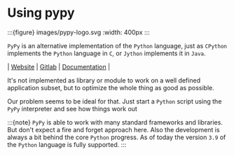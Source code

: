 # Using pypy

:::{figure} images/pypy-logo.svg
:width: 400px
:::

`PyPy` is an alternative implementation of the `Python` language, just as `CPython` implements the `Python` language in `C`, or `Jython` implements it in `Java`.

| [Website](https://www.pypy.org) | [Gitlab](https://foss.heptapod.net/pypy/pypy) | [Documentation](https://doc.pypy.org/en/latest/) |

It's not implemented as library or module to work on a well defined application subset, 
but to optimize the whole thing as good as possible.

Our problem seems to be ideal for that. Just start a `Python` script using the `PyPy` interpreter and see how things work out

:::{note}
`PyPy` is able to work with many standard frameworks and libraries.
But don't expect a fire and forget approach here.
Also the development is always a bit behind the core `Python` progress.
As of today the version `3.9` of the `Python` language is fully supported.
:::

